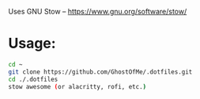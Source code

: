 Uses GNU Stow – https://www.gnu.org/software/stow/

# Usage:
```sh
cd ~
git clone https://github.com/GhostOfMe/.dotfiles.git
cd ./.dotfiles
stow awesome (or alacritty, rofi, etc.)
```
